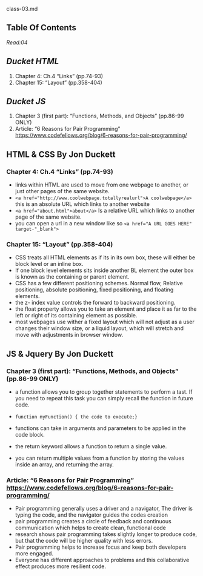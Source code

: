 class-03.md

## **Table Of Contents**

_Read:04_

## ***Ducket HTML***

  1. Chapter 4: Ch.4 “Links” (pp.74-93)
  2. Chapter 15: “Layout” (pp.358-404)
  
## ***Ducket JS***
  
  1. Chapter 3 (first part): “Functions, Methods, and Objects” (pp.86-99 ONLY)
  2. Article: “6 Reasons for Pair Programming” <https://www.codefellows.org/blog/6-reasons-for-pair-programming/>

## HTML & CSS By Jon Duckett

### **Chapter 4: Ch.4 “Links” (pp.74-93)**

- links within HTML are used to move from one webpage to another, or just other pages of the same website.
- `<a href="http://www.coolwebpage.totallyrealurl">A coolwebpage</a>` this is an absolute URL which links to another website
- `<a href="about.html">about</a>` Is a relative URL which links to another page of the same website.
- you can open a url in a new window like so `<a href="A URL GOES HERE" target-"_blank">`

### **Chapter 15: “Layout” (pp.358-404)**

- CSS treats all HTML elements as if its in its own box, these will either be block level or an inline box.
- If one block level elements sits inside another BL element the outer box is known as the containing or parent element.
- CSS has a few different positioning schemes. Normal flow, Relative positioning, absolute positioning, fixed positioning, and floating elements.
- the z- index value controls the forward to backward positioning.
- the float property allows you to take an element and place it as far to the left or right of its containing element as possible.
- most webpages use wither a fixed layout which will not adjust as a user changes their window size, or a liquid layout, which will stretch and move with adjustments in browser window.

## JS & Jquery By Jon Duckett

### **Chapter 3 (first part): “Functions, Methods, and Objects” (pp.86-99 ONLY)**

- a function allows you to group together statements to perform a tast. If you need to repeat this task you can simply recall the function in future code.

- `function myFunction() { the code to execute;}`
- functions can take in arguments and parameters to be applied in the code block.
- the return keyword allows a function to return a single value.
- you can return multiple values from a function by storing the values inside an array, and returning the array.

### **Article: “6 Reasons for Pair Programming” <https://www.codefellows.org/blog/6-reasons-for-pair-programming/>**

- Pair programming generally uses a driver and a navigator, The driver is typing the code, and the navigator guides the codes creation
- pair programming creates a circle of feedback and continuous communication which helps to create clean, functional code
- research shows pair programming takes slightly longer to produce code, but that the code will be higher quality with less errors.
- Pair programming helps to increase focus and keep both developers more engaged.
- Everyone has different approaches to problems and this collaborative effect produces more resilient code.
